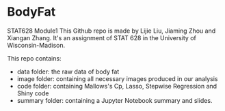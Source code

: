 # BodyFat
STAT628 Module1
This Github repo is made by Lijie Liu, Jiaming Zhou and Xiangan Zhang.
It's an assignment of STAT 628 in the University of Wisconsin-Madison.

This repo contains:
* data folder: the raw data of body fat
* image folder: containing all necessary images produced in our analysis
* code folder: containing Mallows's Cp, Lasso, Stepwise Regression and Shiny code
* summary folder: containing a Jupyter Notebook summary and slides.